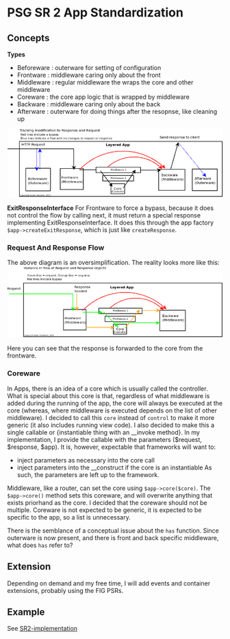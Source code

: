 # PSG SR 2 App Standardization

## Concepts
__Types__
-	Beforeware : outerware for setting of configuration
-	Frontware : middleware caring only about the front
-	Middleware : regular middleware the wraps the core and other middleware
-	Coreware : the core app logic that is wrapped by middleware
-	Backware : middleware caring only about the back
-	Afterware : outerware for doing things after the resopnse, like cleaning up

![Layered App](about/LayeredApp.png?raw=true "Layered App")

__ExitResponseInterface__
For Frontware to force a bypass, because it does not control the flow by calling next, it must return a special response implementing ExitResponseInterface.  It does this through the app factory `$app->createExitResponse`, which is just like `createResponse`.


### Request And Response Flow
The above diagram is an oversimplification.  The reality looks more like this:
![Layered App](about/LA_request_response_flow_variance.png?raw=true "Layered App")

Here you can see that the response is forwarded to the core from the frontware.


### Coreware
In Apps, there is an idea of a core which is usually called the controller.  What is special about this core is that, regardless of what middleware is added during the running of the app, the core will always be executed at the core (whereas, where middleware is executed depends on the list of other middleware).
I decided to call this `core` instead of `control` to make it more generic (it also includes running view code).
I also decided to make this a single callable or {instantiable thing with an __invoke method}.  In my implementation, I provide the callable with the parameters ($request, $response, $app).  It is, however, expectable that frameworks will want to:
-	inject parameters as necessary into the core call
-	inject parameters into the __construct if the core is an instantiable
As such, the parameters are left up to the framework.

Middleware, like a router, can set the core using `$app->core($core)`.  The `$app->core()` method sets this coreware, and will overwrite anything that exists priorhand as the core.
I decided that the coreware should not be multiple.  Coreware is not expected to be generic, it is expected to be specific to the app, so a list is unnecessary.



There is the semblance of a conceptual issue about the `has` function.  Since outerware is now present, and there is front and back specific middleware, what does `has` refer to?


## Extension
Depending on demand and my free time, I will add events and container extensions, probably using the FIG PSRs.



## Example
See [SR2-implementation](https://github.com/PHP-SG/sr-2-implementation)
